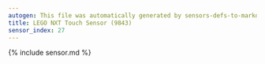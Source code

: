 ```yaml
---
autogen: This file was automatically generated by sensors-defs-to-markdown.py
title: LEGO NXT Touch Sensor (9843)
sensor_index: 27
---
```


{% include sensor.md %}
